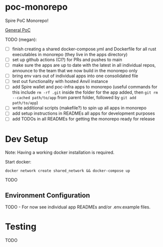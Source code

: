 # poc-monorepo
Spire PoC Monorepo!

[General PoC](https://www.notion.so/spirelabs/Spire-PoC-Infrastructure-9caebb8915f24a1fba9caf1365b05737)


TODO (megan): 
- [ ] finish creating a shared docker-compose.yml and Dockerfile for all rust executables in monorepo (they live in the apps directory)
- [ ] set up github actions (CI?) for PRs and pushes to main
- [ ] make sure the apps are up to date with the latest in all individual repos, announce to the team that we now build in the monorepo only
- [ ] bring env vars out of individual apps into one consolidated file
- [ ] test out functionality with hosted Anvil instance
- [ ] add Spire wallet and poc-infra apps to monorepo (useful commands for this include `rm -rf .git` inside the folder for the app added, then `git rm --cached path/to/app` from parent folder, followed by `git add path/to/app`)
- [ ] write additional scripts (makefile?) to spin up all apps in monorepo
- [ ] add setup instructions in READMEs all apps for development purposes
- [ ] add TODOs in all READMEs for getting the monorepo ready for release

# Dev Setup

Note: Having a working docker installation is required.

Start docker:
```shell
docker network create shared_network && docker-compose up
```

TODO


## Environment Configuration

TODO - For now see individual app READMEs and/or .env.example files.

# Testing

TODO
